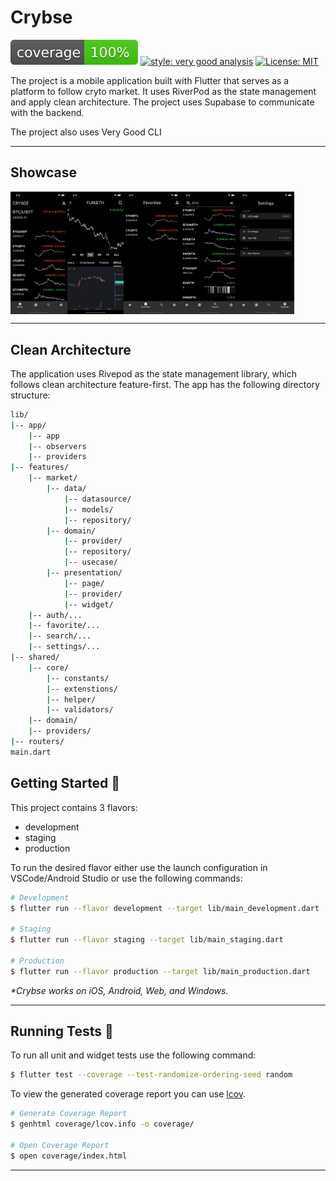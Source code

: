 # Crybse

![coverage][coverage_badge]
[![style: very good analysis][very_good_analysis_badge]][very_good_analysis_link]
[![License: MIT][license_badge]][license_link]

The project is a mobile application built with Flutter that serves as a platform to follow cryto market. It uses RiverPod as the state management and apply clean architecture. The project uses Supabase to communicate with the backend.

The project also uses Very Good CLI

---
## Showcase

   
<div style="display: flex; flex-direction">
  <img style="width: 18%;" src="https://github.com/phuongpt/crybse/blob/develop/docs/images/screen1.png" alt="Image description">
  <img style="width: 18%;" src="https://github.com/phuongpt/crybse/blob/develop/docs/images/screen2.png" alt="Image description">
  <img style="width: 18%;" src="https://github.com/phuongpt/crybse/blob/develop/docs/images/screen3.png" alt="Image description">
  <img style="width: 18%;" src="https://github.com/phuongpt/crybse/blob/develop/docs/images/screen4.png" alt="Image description">
  <img style="width: 18%;" src="https://github.com/phuongpt/crybse/blob/develop/docs/images/screen5.png" alt="Image description">
</div>


---

## Clean Architecture
The application uses Rivepod as the state management library, which follows clean architecture feature-first. 
The app has the following directory structure:

```sh
lib/
|-- app/
    |-- app
    |-- observers
    |-- providers
|-- features/
    |-- market/
        |-- data/
            |-- datasource/
            |-- models/
            |-- repository/
        |-- domain/
            |-- provider/
            |-- repository/
            |-- usecase/
        |-- presentation/
            |-- page/
            |-- provider/
            |-- widget/
    |-- auth/...
    |-- favorite/...
    |-- search/...
    |-- settings/...
|-- shared/
    |-- core/
        |-- constants/
        |-- extenstions/
        |-- helper/
        |-- validators/
    |-- domain/
    |-- providers/
|-- routers/
main.dart

```


## Getting Started 🚀

This project contains 3 flavors:

- development
- staging
- production

To run the desired flavor either use the launch configuration in VSCode/Android Studio or use the following commands:

```sh
# Development
$ flutter run --flavor development --target lib/main_development.dart

# Staging
$ flutter run --flavor staging --target lib/main_staging.dart

# Production
$ flutter run --flavor production --target lib/main_production.dart
```

_\*Crybse works on iOS, Android, Web, and Windows._

---

## Running Tests 🧪

To run all unit and widget tests use the following command:

```sh
$ flutter test --coverage --test-randomize-ordering-seed random
```

To view the generated coverage report you can use [lcov](https://github.com/linux-test-project/lcov).

```sh
# Generate Coverage Report
$ genhtml coverage/lcov.info -o coverage/

# Open Coverage Report
$ open coverage/index.html
```

---


[coverage_badge]: coverage_badge.svg
[flutter_localizations_link]: https://api.flutter.dev/flutter/flutter_localizations/flutter_localizations-library.html
[internationalization_link]: https://flutter.dev/docs/development/accessibility-and-localization/internationalization
[license_badge]: https://img.shields.io/badge/license-MIT-blue.svg
[license_link]: https://opensource.org/licenses/MIT
[very_good_analysis_badge]: https://img.shields.io/badge/style-very_good_analysis-B22C89.svg
[very_good_analysis_link]: https://pub.dev/packages/very_good_analysis
[very_good_cli_link]: https://github.com/VeryGoodOpenSource/very_good_cli
